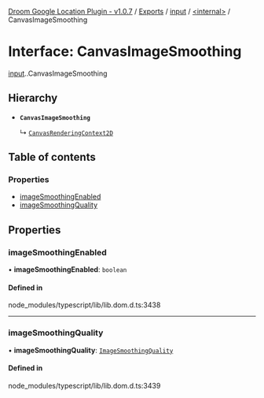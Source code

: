 [Droom Google Location Plugin - v1.0.7](../README.md) / [Exports](../modules.md) / [input](../modules/input.md) / [<internal\>](../modules/input._internal_.md) / CanvasImageSmoothing

# Interface: CanvasImageSmoothing

[input](../modules/input.md).[<internal>](../modules/input._internal_.md).CanvasImageSmoothing

## Hierarchy

- **`CanvasImageSmoothing`**

  ↳ [`CanvasRenderingContext2D`](input._internal_.CanvasRenderingContext2D.md)

## Table of contents

### Properties

- [imageSmoothingEnabled](input._internal_.CanvasImageSmoothing.md#imagesmoothingenabled)
- [imageSmoothingQuality](input._internal_.CanvasImageSmoothing.md#imagesmoothingquality)

## Properties

### imageSmoothingEnabled

• **imageSmoothingEnabled**: `boolean`

#### Defined in

node_modules/typescript/lib/lib.dom.d.ts:3438

___

### imageSmoothingQuality

• **imageSmoothingQuality**: [`ImageSmoothingQuality`](../modules/input._internal_.md#imagesmoothingquality)

#### Defined in

node_modules/typescript/lib/lib.dom.d.ts:3439
